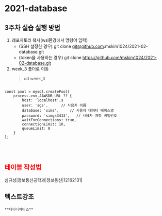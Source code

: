 # 2021-database
## 3주차 실습 실행 방법
1. 레포지토리 복사(wsl환경에서 명령어 입력)
    - (SSH 설정한 경우) git clone git@github.com:mskim1024/2021-02-database.git
    - (token을 사용하는 경우) git clone https://github.com/mskim1024/2021-02-database.git
2. week_3 폴더로 이동
    > cd week_3

<pre>
<code>
const pool = mysql.createPool(
    process.env.JAWSDB_URL ?? {
        host: 'localhost',s
        user: 'sgs',      // 사용자 이름
        database: 'sims',     // 사용자 데이터 베이스명
        password: 'simgs3413',   // 사용자 계정 비밀번호
        waitForConnections: true,
        connectionLimit: 10,
        queueLimit: 0
    }
);
</code>
</pre>
<br>

## <span style="color:red">테이블 작성법</span>

심규성|정보통신공학과|정보통신|12162131|
## 텍스트강조
    **데이터베이스** 
